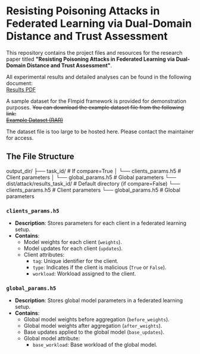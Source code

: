 # Resisting Poisoning Attacks in Federated Learning via Dual-Domain Distance and Trust Assessment

This repository contains the project files and resources for the research paper titled **"Resisting Poisoning Attacks in Federated Learning via Dual-Domain Distance and Trust Assessment"**.

All experimental results and detailed analyses can be found in the following document:  
[Results PDF](https://github.com/Aquarids/Flmpid-pub/blob/main/doc/result.pdf)

A sample dataset for the Flmpid framework is provided for demonstration purposes. ~~You can download the example dataset file from the following link:  
[Example Dataset (RAR)](https://github.com/Aquarids/Flmpid-pub/blob/main/doc/example.rar)~~

The dataset file is too large to be hosted here. Please contact the maintainer for access.

## The File Structure
output_dir/
├── task_id/                     # If compare=True
│   └── clients_params.h5        # Client parameters
│   └── global_params.h5         # Global parameters
└── dist/attack/results_task_id/ # Default directory (if compare=False)
    └── clients_params.h5        # Client parameters
    └── global_params.h5         # Global parameters

### `clients_params.h5`

- **Description**: Stores parameters for each client in a federated learning setup.
- **Contains**:
  - Model weights for each client (`weights`).
  - Model updates for each client (`updates`).
  - Client attributes:
    - `tag`: Unique identifier for the client.
    - `type`: Indicates if the client is malicious (`True` or `False`).
    - `workload`: Workload assigned to the client.

### `global_params.h5`

- **Description**: Stores global model parameters in a federated learning setup.
- **Contains**:
  - Global model weights before aggregation (`before_weights`).
  - Global model weights after aggregation (`after_weights`).
  - Base updates applied to the global model (`base_updates`).
  - Global model attribute:
    - `base_workload`: Base workload of the global model.